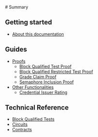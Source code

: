 ‌# Summary​

## Getting started
* [About this documentation](README.md)

<!-- ## Quick Setup -->

## Guides

* [Proofs](./guides/proofs/README.md)
    * [Block Qualified Test Proof](./guides/proofs/bq-test-proof.md)
    * [Block Qualified Restricted Test Proof](./guides/proofs/bq-restricted-test-proof.md)
    * [Grade Claim Proof](./guides/proofs/grade-claim-proof.md)
    * [Semaphore Inclusion Proof](./guides/proofs/semaphore-inclusion-proof.md)
* [Other Functionalities](./guides/functionalities/README.md)
    * [Credential Issuer Rating](./guides/functionalities/credential-issuer-rating.md)

## Technical Reference

* [Block Qualified Tests](./technical-reference/block-qualified-tests.md)
* [Circuits](./technical-reference/circuits.md)
* [Contracts](./technical-reference/contracts.md)